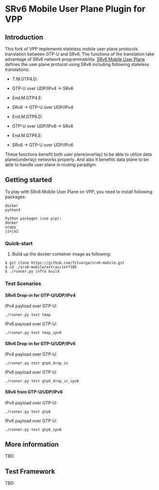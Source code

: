 SRv6 Mobile User Plane Plugin for VPP
========================

## Introduction

This fork of VPP implements stateless mobile user plane protocols translation between GTP-U and SRv6.
The functions of the translation take advantage of SRv6 network programmability. 
[SRv6 Mobile User Plane](https://tools.ietf.org/html/draft-ietf-dmm-srv6-mobile-uplane-05) defines the user plane protocol using SRv6
including following stateless translations:

- T.M.GTP4.D:
 - GTP-U over UDP/IPv4 -> SRv6

- End.M.GTP4.E:
 -  SRv6 -> GTP-U over UDP/IPv4
- End.M.GTP6.D: 
 - GTP-U over UDP/IPv6 -> SRv6
- End.M.GTP6.E: 
 - SRv6 -> GTP-U over UDP/IPv6

These functions benefit both user plane(overlay) to be able to utilize data plane(underlay) networks properly. And also it benefits
data plane to be able to handle user plane in routing paradigm.

## Getting started
To play with SRv6 Mobile User Plane on VPP, you need to install following packages:

	docker
	python3

	Python packages (use pip):
	docker
	scapy
	jinja2


### Quick-start

1. Build up the docker container image as following:

```
$ git clone https://github.com/filvarga/srv6-mobile.git
$ cd ./srv6-mobile/extras/ietf105
$ ./runner.py infra build

```

### Test Scenarios
#### SRv6 Drop-in for GTP-U/UDP/IPv4

IPv4 payload over GTP-U:

```
./runner.py test tmap
```

IPv6 payload over GTP-U:
```
./runner.py test tmap_ipv6
```

#### SRv6 Drop-in for GTP-U/UDP/IPv6

IPv4 payload over GTP-U:

```
./runner.py test gtp6_drop_in
```

IPv6 payload over GTP-U:
```
./runner.py test gtp6_drop_in_ipv6
```


#### SRv6 from GTP-U/UDP/IPv6

IPv4 payload over GTP-U:

```
./runner.py test gtp6
```

IPv6 payload over GTP-U:
```
./runner.py test gtp6_ipv6
```

## More information
TBD

## Test Framework
TBD
